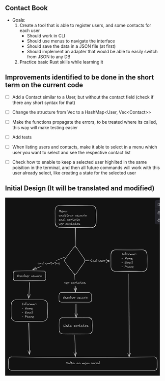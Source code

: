 ## Contact Book

- Goals:
  1.  Create a tool that is able to register users, and some contacts for each user
      - Should work in CLI
      - Should use menus to navigate the interface
      - Should save the data in a JSON file (at first)
      - Should implement an adapter that would be able to easily switch from JSON to any DB
  1.  Practice basic Rust skills while learning it

## Improvements identified to be done in the short term on the current code

- [ ] Add a Contact similar to a User, but without the contact field (check if there any short syntax for that)

- [ ] Change the structure from Vec<User> to a HashMap<User, Vec\<Contact\>>

- [ ] Make the functions propagate the errors, to be treated where its called, this way will make testing easier

- [ ] Add tests

- [ ] When listing users and contacts, make it able to select in a menu which user you want to select and see the respective contact list

- [ ] Check how to enable to keep a selected user highlited in the same poisition in the terminal, and then all future commands will work with this user already select, like creating a state for the selected user

## Initial Design (It will be translated and modified)

![Design01](./contact_book_flowchart.png)

